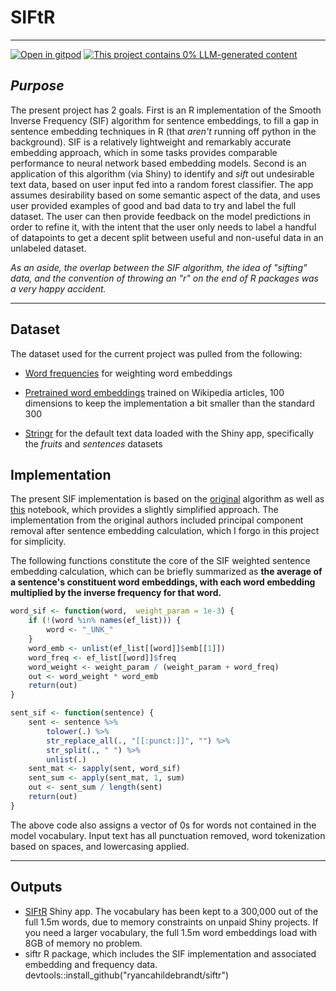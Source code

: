 # SIFtR

------------------------------------------------------------------------

[![Open in gitpod](https://gitpod.io/button/open-in-gitpod.svg)](https://gitpod.io/#https://github.com/ryancahildebrandt/siftr)
[![This project contains 0% LLM-generated content](https://brainmade.org/88x31-dark.png)](https://brainmade.org/)
## *Purpose*

The present project has 2 goals. First is an R implementation of the Smooth Inverse Frequency (SIF) algorithm for sentence embeddings, to fill a gap in sentence embedding techniques in R (that *aren't* running off python in the background). SIF is a relatively lightweight and remarkably accurate embedding approach, which in some tasks provides comparable performance to neural network based embedding models. Second is an application of this algorithm (via Shiny) to identify and *sift* out undesirable text data, based on user input fed into a random forest classifier. The app assumes desirability based on some semantic aspect of the data, and uses user provided examples of good and bad data to try and label the full dataset. The user can then provide feedback on the model predictions in order to refine it, with the intent that the user only needs to label a handful of datapoints to get a decent split between useful and non-useful data in an unlabeled dataset.

*As an aside, the overlap between the SIF algorithm, the idea of "sifting" data, and the convention of throwing an "r" on the end of R packages was a very happy accident.*

------------------------------------------------------------------------

## Dataset

The dataset used for the current project was pulled from the following:

-   [Word frequencies](https://github.com/IlyaSemenov/wikipedia-word-frequency/tree/master/results) for weighting word embeddings 

-   [Pretrained word embeddings](https://wikipedia2vec.github.io/wikipedia2vec/pretrained/) trained on Wikipedia articles, 100 dimensions to keep the implementation a bit smaller than the standard 300

-   [Stringr](https://stringr.tidyverse.org/articles/stringr.html) for the default text data loaded with the Shiny app, specifically the *fruits* and *sentences* datasets

## Implementation

The present SIF implementation is based on the [original](https://github.com/PrincetonML/SIF) algorithm as well as [this](https://www.kaggle.com/code/procode/sif-embeddings-got-69-accuracy/notebook) notebook, which provides a slightly simplified approach. The implementation from the original authors included principal component removal after sentence embedding calculation, which I forgo in this project for simplicity.

The following functions constitute the core of the SIF weighted sentence embedding calculation, which can be briefly summarized as **the average of a sentence's constituent word embeddings, with each word embedding multiplied by the inverse frequency for that word.**

``` r
word_sif <- function(word,  weight_param = 1e-3) {
    if (!(word %in% names(ef_list))) {
        word <- "_UNK_"
    }
    word_emb <- unlist(ef_list[[word]]$emb[[1]])
    word_freq <- ef_list[[word]]$freq
    word_weight <- weight_param / (weight_param + word_freq)
    out <- word_weight * word_emb
    return(out)
}

sent_sif <- function(sentence) {
    sent <- sentence %>% 
        tolower(.) %>% 
        str_replace_all(., "[[:punct:]]", "") %>% 
        str_split(., " ") %>% 
        unlist(.)
    sent_mat <- sapply(sent, word_sif)
    sent_sum <- apply(sent_mat, 1, sum)
    out <- sent_sum / length(sent)
    return(out)
}
```

The above code also assigns a vector of 0s for words not contained in the model vocabulary. Input text has all punctuation removed, word tokenization based on spaces, and lowercasing applied.

------------------------------------------------------------------------

## Outputs

- [SIFtR](https://rhildebrandt.shinyapps.io/siftr/) Shiny app. The vocabulary has been kept to a 300,000 out of the full 1.5m words, due to memory constraints on unpaid Shiny projects. If you need a larger vocabulary, the full 1.5m word embeddings load with 8GB of memory no problem.
- siftr R package, which includes the SIF implementation and associated embedding and frequency data. devtools::install_github("ryancahildebrandt/siftr")

